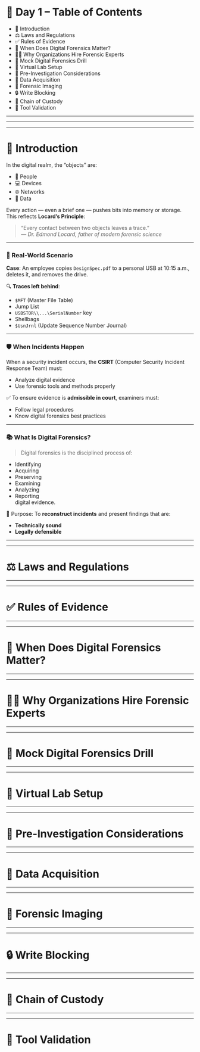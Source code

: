 # 📘 Day 1 – Table of Contents
- 🔹 Introduction  
- ⚖️ Laws and Regulations  
- ✅ Rules of Evidence  
- 📌 When Does Digital Forensics Matter?  
- 👨‍💼 Why Organizations Hire Forensic Experts  
- 🧪 Mock Digital Forensics Drill  
- 🧰 Virtual Lab Setup  
- 🧷 Pre-Investigation Considerations  
- 💾 Data Acquisition  
- 🧱 Forensic Imaging  
- 🔒 Write Blocking  
- 🔗 Chain of Custody  
- 🧪 Tool Validation  
---
---
---
# 🔹 Introduction

In the digital realm, the “objects” are:
- 👤 People  
- 💻 Devices  
- 🌐 Networks  
- 📂 Data

Every action — even a brief one — pushes bits into memory or storage.  
This reflects **Locard’s Principle**:

> “Every contact between two objects leaves a trace.”  
> — *Dr. Edmond Locard, father of modern forensic science*

---

### 🧪 Real-World Scenario

**Case**: An employee copies `DesignSpec.pdf` to a personal USB at 10:15 a.m., deletes it, and removes the drive.

🔍 **Traces left behind**:
- `$MFT` (Master File Table)
- Jump List
- `USBSTOR\\...\SerialNumber` key
- Shellbags
- `$UsnJrnl` (Update Sequence Number Journal)

---

### 🛡️ When Incidents Happen

When a security incident occurs, the **CSIRT** (Computer Security Incident Response Team) must:
- Analyze digital evidence
- Use forensic tools and methods properly

✅ To ensure evidence is **admissible in court**, examiners must:
- Follow legal procedures
- Know digital forensics best practices

---

### 📚 What Is Digital Forensics?

> Digital forensics is the disciplined process of:
- Identifying
- Acquiring
- Preserving
- Examining
- Analyzing
- Reporting  
digital evidence.

🎯 Purpose: To **reconstruct incidents** and present findings that are:
- **Technically sound**
- **Legally defensible**
---
---
# ⚖️ Laws and Regulations  
---
---
# ✅ Rules of Evidence  
---
---
# 📌 When Does Digital Forensics Matter?  
---
---
# 👨‍💼 Why Organizations Hire Forensic Experts 
---
---
# 🧪 Mock Digital Forensics Drill  
---
---
# 🧰 Virtual Lab Setup  
---
---
# 🧷 Pre-Investigation Considerations  
---
---
# 💾 Data Acquisition  
---
---
# 🧱 Forensic Imaging  
---
---
# 🔒 Write Blocking  
---
---
# 🔗 Chain of Custody  
---
---
# 🧪 Tool Validation  
